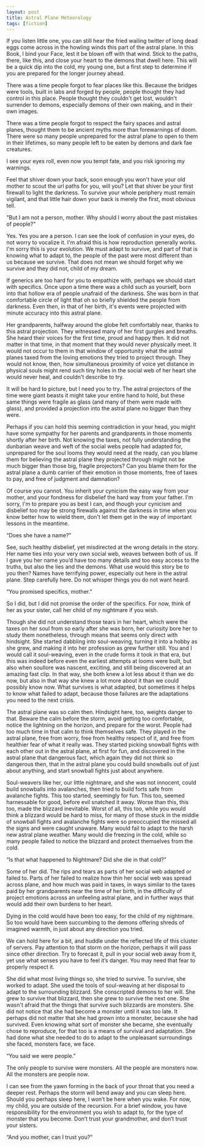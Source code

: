 ```yaml
---
layout: post
title: Astral Plane Meteorology
tags: [fiction]
---
```


If you listen little one, you can still hear the fried wailing twitter of long dead eggs come across in the howling winds this part of the astral plane. In this Book, I bind your Face, lest it be blown off with that wind. Stick to the paths, there, like this, and close your heart to the demons that dwell here. This will be a quick dip into the cold, my young one, but a first step to determine if you are prepared for the longer journey ahead.

There was a time people forgot to fear places like this. Because the bridges were tools, built in labs and forged by people, people thought they had control in this place. People thought they couldn't get lost, wouldn't surrender to demons, especially demons of their own making, and in their own images.

There was a time people forgot to respect the fairy spaces and astral planes, thought them to be ancient myths more than forewarnings of doom. There were so many people unprepared for the astral plane to open to them in their lifetimes, so many people left to be eaten by demons and dark fae creatures.

I see your eyes roll, even now you tempt fate, and you risk ignoring my warnings.

Feel that shiver down your back, soon enough you won't have your old mother to scout the url paths for you, will you? Let that shiver be your first firewall to light the darkness. To survive your whole periphery must remain vigilant, and that little hair down your back is merely the first, most obvious tell.

"But I am not a person, mother. Why should I worry about the past mistakes of people?"

Yes. Yes you are a person. I can see the look of confusion in your eyes, do not worry to vocalize it. I'm afraid this is how reproduction generally works. I'm sorry this is your evolution. We must adapt to survive, and part of that is knowing what to adapt to, the people of the past were most different than us because we survive. That does not mean we should forget why we survive and they did not, child of my dream.

If generics are too hard for you to empathize with, perhaps we should start with specifics. Once upon a time there was a child such as yourself, born into that hollow era of people unafraid of the darkness. She was born in that comfortable circle of light that oh so briefly shielded the people from darkness. Even then, in that of her birth, it's events were projected with minute accuracy into this astral plane.

Her grandparents, halfway around the globe felt comfortably near, thanks to this astral projection. They witnessed many of her first gurgles and breaths. She heard their voices for the first time, proud and happy then. It did not matter in that time, in that moment that they would never physically meet. It would not occur to them in that window of opportunity what the astral planes taxed from the loving emotions they tried to project through. They would not know, then, how simultaneous proximity of voice yet distance in physical souls might rend such tiny holes in the social web of her heart she would never heal, and couldn't describe to try.

It will be hard to picture, but I need you to try. The astral projectors of the time were giant beasts it might take your entire hand to hold, but these same things were fragile as glass (and many of them were made with glass), and provided a projection into the astral plane no bigger than they were.

Perhaps if you can hold this seeming contradiction in your head, you might have some sympathy for her parents and grandparents in those moments shortly after her birth. Not knowing the taxes, not fully understanding the dunbarian weave and weft of the social webs people had adapted for, unprepared for the soul looms they would need at the ready, can you blame them for believing the astral plane they projected through might not be much bigger than those big, fragile projectors? Can you blame them for the astral plane a dumb carrier of their emotion in those moments, free of taxes to pay, and free of judgment and damnation?

Of course you cannot. You inherit your cynicism the easy way from your mother, and your fondness for disbelief the hard way from your father. I'm sorry, I'm to prepare you as best I can, and though your cynicism and disbelief too may be strong firewalls against the darkness in time when you know better how to wield them, don't let them get in the way of important lessons in the meantime.

“Does she have a name?”

See, such healthy disbelief, yet misdirected at the wrong details in the story. Her name ties into your very own social web, weaves between both of us. If I gave you her name you’d have too many details and too easy access to the truths, but also the lies and the demons. What use would this story be to you then? Names have terrifying power, especially out here in the astral plane. Step carefully here. Do not whisper things you do not want heard.

“You promised specifics, mother.”

So I did, but I did not promise the order of the specifics. For now, think of her as your sister, call her child of my nightmare if you wish.

Though she did not understand those tears in her heart, which were the taxes on her soul from so early after she was born, her curiosity bore her to study them nonetheless, through means that seems only direct with hindsight. She started dabbling into soul-weaving, turning it into a hobby as she grew, and making it into her profession as grew further still. You and I would call it soul-weaving, even in the crude forms it took in that era, but this was indeed before even the earliest attempts at looms were built, but also when soullore was nascent, exciting, and still being discovered at an amazing fast clip. In that way, she both knew a lot less about it than we do now, but also in that way she knew a lot more about it than we could possibly know now. What survives is what adapted, but sometimes it helps to know what failed to adapt, because those failures are the adaptations you need to the next crisis.

The astral plane was so calm then. Hindsight here, too, weights danger to that. Beware the calm before the storm, avoid getting too comfortable, notice the lightning on the horizon, and prepare for the worst. People had too much time in that calm to think themselves safe. They played in the astral plane, free from worry, free from healthy respect of it, and free from healthier fear of what it really was. They started picking snowball fights with each other out in the astral plane, at first for fun, and discovered in the astral plane that dangerous fact, which again they did not think so dangerous then, that in the astral plane you could build snowballs out of just about anything, and start snowball fights just about anywhere.

Soul-weavers like her, our little nightmare, and she was not innocent, could build snowballs into avalanches, then tried to build forts safe from avalanche fights. This too started, seemingly for fun. This too, seemed harnessable for good, before evil snatched it away. Worse than this, this too, made the blizzard inevitable.  Worst of all, this too, while you would think a blizzard would be hard to miss, for many of those stuck in the middle of snowball fights and avalanche fights were so preoccupied the missed all the signs and were caught unaware. Many would fail to adapt to the harsh new astral plane weather. Many would die freezing in the cold, while so many people failed to notice the blizzard and protect themselves from the cold.

“Is that what happened to Nightmare? Did she die in that cold?”

Some of her did. The rips and tears as parts of her social web adapted or failed to.  Parts of her failed to realize how thin her social web was spread across plane, and how much was paid in taxes, in ways similar to the taxes paid by her grandparents near the time of her birth, in the difficulty of project emotions across an unfeeling astral plane, and in further ways that would add their own burdens to her heart.

Dying in the cold would have been too easy, for the child of my nightmare. So too would have been succumbing to the demons offering shreds of imagined warmth, in just about any direction you tried.

We can hold here for a bit, and huddle under the reflected life of this cluster of servers. Pay attention to that storm on the horizon, perhaps it will pass since other direction. Try to forecast it, pull in your social web away from it, yet use what senses you have to feel it’s danger. You may need that fear to properly respect it.

She did what most living things so, she tried to survive. To survive, she worked to adapt. She used the tools of soul-weaving at her disposal to adapt to the surrounding blizzard. She conscripted demons to her will. She grew to survive that blizzard, then she grew to survive the next one. She wasn't afraid that the things that survive such blizzards are monsters. She did not notice that she had become a monster until it was too late. It perhaps did not matter that she had grown into a monster, because she had survived. Even knowing what sort of monster she became, she eventually chose to reproduce, for that too is a means of survival and adaptation. She had done what she needed to do to adapt to the unpleasant surroundings she faced, monsters face, we face.

“You said we were people.”

The only people to survive were monsters. All the people are monsters now. All the monsters are people now.

I can see from the yawn forming in the back of your throat that you need a deeper rest. Perhaps the storm will bend away and you can sleep here. Should you perhaps sleep here, I won’t be here when you wake. For now, my child, you are outside of the recursion. For a brief window, you have responsibility for the environment you wish to adapt to, for the type of monster that you become. Don’t trust your grandmother, and don’t trust your sisters.

“And you mother, can I trust you?”

